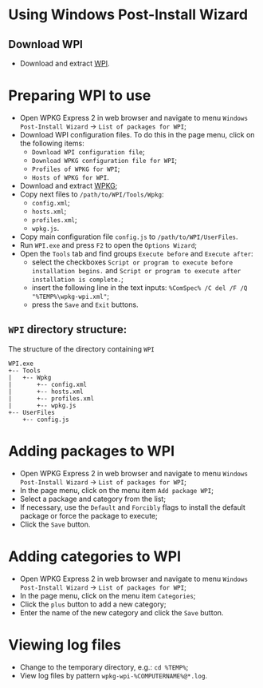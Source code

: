 # Using Windows Post-Install Wizard

## Download WPI

- Download and extract [WPI](https://msfn.org/board/topic/175982-wpi-v872-v873-windows-10-support-modded).

# Preparing WPI to use

- Open WPKG Express 2 in web browser and navigate to menu `Windows Post-Install Wizard` ->
  `List of packages for WPI`;
- Download WPI configuration files. To do this in the page menu, click on the following items:
  * `Download WPI configuration file`;
  * `Download WPKG configuration file for WPI`;
  * `Profiles of WPKG for WPI`;
  * `Hosts of WPKG for WPI`.
- Download and extract [WPKG](https://wpkg.org/Download);
- Copy next files to `/path/to/WPI/Tools/Wpkg`:
  * `config.xml`;
  * `hosts.xml`;
  * `profiles.xml`;
  * `wpkg.js`.
- Copy main configuration file `config.js` to `/path/to/WPI/UserFiles`.
- Run `WPI.exe` and press `F2` to open the `Options Wizard`;
- Open the `Tools` tab and find groups `Execute before` and `Execute after`:
  * select the checkboxes `Script or program to execute before installation begins.`
    and `Script or program to execute after installation is complete.`;
  * insert the following line in the text inputs: `%ComSpec% /C del /F /Q "%TEMP%\wpkg-wpi.xml"`;
  * press the `Save` and `Exit` buttons.

## `WPI` directory structure:

The structure of the directory containing `WPI`

  ```text
  WPI.exe
  +-- Tools
  |   +-- Wpkg
  |       +-- config.xml
  |       +-- hosts.xml
  |       +-- profiles.xml
  |       +-- wpkg.js
  +-- UserFiles
      +-- config.js
  ```

# Adding packages to WPI

- Open WPKG Express 2 in web browser and navigate to menu `Windows Post-Install Wizard` ->
  `List of packages for WPI`;
- In the page menu, click on the menu item `Add package WPI`;
- Select a package and category from the list;
- If necessary, use the `Default` and `Forcibly` flags to install the default
  package or force the package to execute;
- Click the `Save` button.

# Adding categories to WPI

- Open WPKG Express 2 in web browser and navigate to menu `Windows Post-Install Wizard` ->
  `List of packages for WPI`;
- In the page menu, click on the menu item `Categories`;
- Click the `plus` button to add a new category;
- Enter the name of the new category and click the `Save` button.

# Viewing log files

- Change to the temporary directory, e.g.:
  `cd %TEMP%`;
- View log files by pattern `wpkg-wpi-%COMPUTERNAME%@*.log`.
